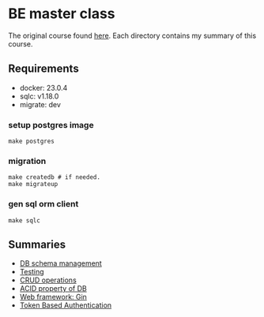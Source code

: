 # BE master class

The original course found [here](https://github.com/techschool/simplebank).
Each directory contains my summary of this course.

## Requirements
- docker: 23.0.4
- sqlc: v1.18.0
- migrate: dev

### setup postgres image

```
make postgres
```

### migration

```
make createdb # if needed.
make migrateup
```

### gen sql orm client

```
make sqlc
```

## Summaries

- [DB schema management](./db/README.md)
- [Testing](./db//TEST.md)
- [CRUD operations](./db/CRUD.md)
- [ACID property of DB](./db/ACID.md)
- [Web framework: Gin](./api/README.md)
- [Token Based Authentication](./api/AUTH.md)
